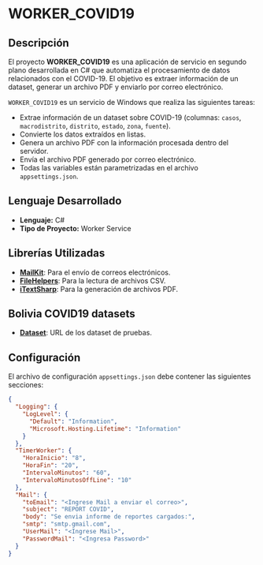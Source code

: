 # WORKER_COVID19

## Descripción
El proyecto **WORKER_COVID19** es una aplicación de servicio en segundo plano desarrollada en C# que automatiza el procesamiento de datos relacionados con el COVID-19. El objetivo es extraer información de un dataset, generar un archivo PDF y enviarlo por correo electrónico.

`WORKER_COVID19` es un servicio de Windows que realiza las siguientes tareas:
- Extrae información de un dataset sobre COVID-19 (columnas: `casos`, `macrodistrito`, `distrito`, `estado`, `zona`, `fuente`).
- Convierte los datos extraídos en listas.
- Genera un archivo PDF con la información procesada dentro del servidor.
- Envía el archivo PDF generado por correo electrónico.
- Todas las variables están parametrizadas en el archivo `appsettings.json`.

## Lenguaje Desarrollado

- **Lenguaje:** C#
- **Tipo de Proyecto:** Worker Service

## Librerías Utilizadas

- **[MailKit](https://github.com/jstedfast/MailKit)**: Para el envío de correos electrónicos.
- **[FileHelpers](https://github.com/MarcosMeli/FileHelpers)**: Para la lectura de archivos CSV.
- **[iTextSharp](https://github.com/itext/itext7-dotnet)**: Para la generación de archivos PDF.

## Bolivia COVID19 datasets

- **[Dataset](https://www.kaggle.com/datasets/eddysan/casos-positivos-covid19-bolivia?select=geografico_covid19_lapaz.csv)**: URL de los dataset de pruebas.

## Configuración

El archivo de configuración `appsettings.json` debe contener las siguientes secciones:

```json
{
  "Logging": {
    "LogLevel": {
      "Default": "Information",
      "Microsoft.Hosting.Lifetime": "Information"
    }
  },
  "TimerWorker": {
    "HoraInicio": "8",
    "HoraFin": "20",
    "IntervaloMinutos": "60",
    "IntervaloMinutosOffLine": "10"
  },
  "Mail": {
    "toEmail": "<Ingrese Mail a enviar el correo>",
    "subject": "REPORT COVID",
    "body": "Se envia informe de reportes cargados:",
    "smtp": "smtp.gmail.com",
    "UserMail": "<Ingrese Mail>",
    "PasswordMail": "<Ingresa Password>"
  }
}
```
